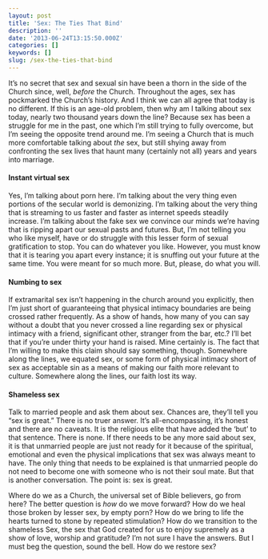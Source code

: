 ```yaml
---
layout: post
title: 'Sex: The Ties That Bind'
description: ''
date: '2013-06-24T13:15:50.000Z'
categories: []
keywords: []
slug: /sex-the-ties-that-bind
---
```


It’s no secret that sex and sexual sin have been a thorn in the side of the Church since, well, _before_ the Church. Throughout the ages, sex has pockmarked the Church’s history. And I think we can all agree that today is no different. If this is an age-old problem, then why am I talking about sex today, nearly two thousand years down the line? Because sex has been a struggle for me in the past, one which I’m still trying to fully overcome, but I’m seeing the opposite trend around me. I’m seeing a Church that is much more comfortable talking about _the_ sex, but still shying away from confronting the sex lives that haunt many (certainly not all) years and years into marriage.

#### Instant virtual sex

Yes, I’m talking about porn here. I’m talking about the very thing even portions of the secular world is demonizing. I’m talking about the very thing that is streaming to us faster and faster as internet speeds steadily increase. I’m talking about the fake sex we convince our minds we’re having that is ripping apart our sexual pasts and futures. But, I’m not telling you who like myself, have or do struggle with this lesser form of sexual gratification to stop. You can do whatever you like. However, you must know that it is tearing you apart every instance; it is snuffing out your future at the same time. You were meant for so much more. But, please, do what you will.

#### Numbing to sex

If extramarital sex isn’t happening in the church around you explicitly, then I’m just short of guaranteeing that physical intimacy boundaries are being crossed rather frequently. As a show of hands, how many of you can say without a doubt that you never crossed a line regarding sex or physical intimacy with a friend, significant other, stranger from the bar, etc.? I’ll bet that if you’re under thirty your hand is raised. Mine certainly is. The fact that I’m willing to make this claim should say something, though. Somewhere along the lines, we equated sex, or some form of physical intimacy short of sex as acceptable sin as a means of making our faith more relevant to culture. Somewhere along the lines, our faith lost its way.

#### Shameless sex

Talk to married people and ask them about sex. Chances are, they’ll tell you “sex is great.” There is no truer answer. It’s all-encompassing, it’s honest and there are no caveats. It is the religious elite that have added the ‘but’ to that sentence. There is none. If there needs to be any more said about sex, it is that unmarried people are just not ready for it because of the spiritual, emotional and even the physical implications that sex was always meant to have. The only thing that needs to be explained is that unmarried people do not need to become one with someone who is not their soul mate. But that is another conversation. The point is: sex is great.

Where do we as a Church, the universal set of Bible believers, go from here? The better question is _how_ do we move forward? How do we heal those broken by lesser sex, by empty porn? How do we bring to life the hearts turned to stone by repeated stimulation? How do we transition to the shameless Sex, the sex that God created for us to enjoy supremely as a show of love, worship and gratitude? I’m not sure I have the answers. But I must beg the question, sound the bell. How do we restore sex?